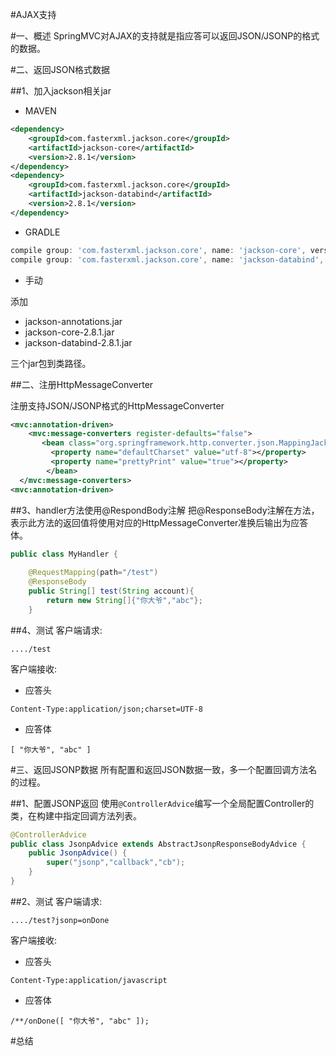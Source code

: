#AJAX支持

#一、概述
SpringMVC对AJAX的支持就是指应答可以返回JSON/JSONP的格式的数据。

#二、返回JSON格式数据

##1、加入jackson相关jar
- MAVEN

~~~xml
<dependency>
	<groupId>com.fasterxml.jackson.core</groupId>
	<artifactId>jackson-core</artifactId>
	<version>2.8.1</version>
</dependency>
<dependency>
	<groupId>com.fasterxml.jackson.core</groupId>
	<artifactId>jackson-databind</artifactId>
	<version>2.8.1</version>
</dependency>
~~~
- GRADLE

~~~gradle
compile group: 'com.fasterxml.jackson.core', name: 'jackson-core', version: '2.8.1'
compile group: 'com.fasterxml.jackson.core', name: 'jackson-databind', version: '2.8.1'
~~~

- 手动

添加

- jackson-annotations.jar
- jackson-core-2.8.1.jar
- jackson-databind-2.8.1.jar

三个jar包到类路径。


##二、注册HttpMessageConverter

注册支持JSON/JSONP格式的HttpMessageConverter

~~~xml
<mvc:annotation-driven>
	<mvc:message-converters register-defaults="false">
       <bean class="org.springframework.http.converter.json.MappingJackson2HttpMessageConverter">
	     <property name="defaultCharset" value="utf-8"></property>
	     <property name="prettyPrint" value="true"></property>
		</bean>
  </mvc:message-converters>
<mvc:annotation-driven>
~~~

##3、handler方法使用@RespondBody注解
把@ResponseBody注解在方法，表示此方法的返回值将使用对应的HttpMessageConverter准换后输出为应答体。

~~~java
public class MyHandler {
	
	@RequestMapping(path="/test")
	@ResponseBody
	public String[] test(String account){
		return new String[]{"你大爷","abc"};
	}
~~~

##4、测试
客户端请求:

~~~
..../test
~~~

客户端接收:

- 应答头

~~~
Content-Type:application/json;charset=UTF-8
~~~

- 应答体

~~~
[ "你大爷", "abc" ]
~~~

#三、返回JSONP数据
所有配置和返回JSON数据一致，多一个配置回调方法名的过程。

##1、配置JSONP返回
使用`@ControllerAdvice`编写一个全局配置Controller的类，在构建中指定回调方法列表。

~~~java
@ControllerAdvice
public class JsonpAdvice extends AbstractJsonpResponseBodyAdvice {
    public JsonpAdvice() {
        super("jsonp","callback","cb");
    }
}
~~~

##2、测试
客户端请求:

~~~
..../test?jsonp=onDone
~~~

客户端接收:

- 应答头

~~~
Content-Type:application/javascript
~~~

- 应答体

~~~
/**/onDone([ "你大爷", "abc" ]);
~~~

#总结


